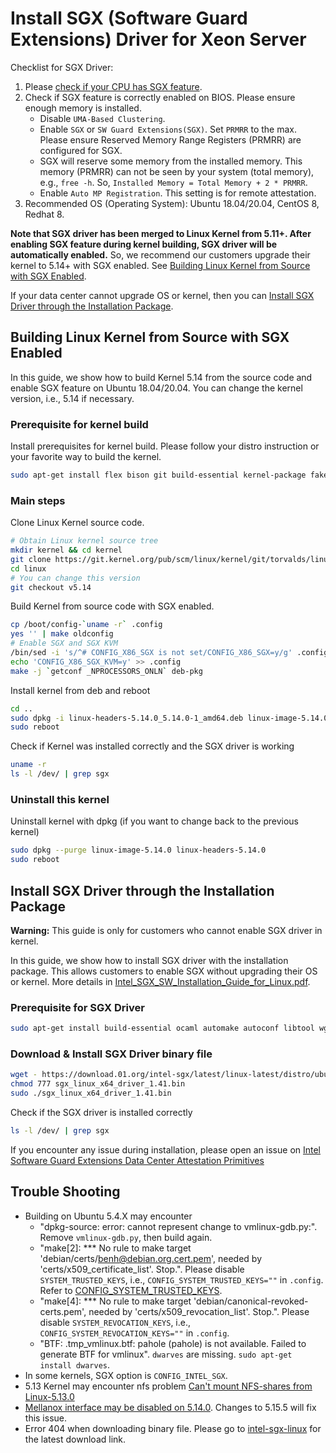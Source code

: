 # Install SGX (Software Guard Extensions) Driver for Xeon Server

Checklist for SGX Driver:

1. Please [check if your CPU has SGX feature](https://www.intel.com/content/www/us/en/support/articles/000028173/processors.html).
2. Check if SGX feature is correctly enabled on BIOS. Please ensure enough memory is installed.
   * Disable `UMA-Based Clustering`.
   * Enable `SGX` or `SW Guard Extensions(SGX)`. Set `PRMRR` to the max. Please ensure Reserved Memory Range Registers (PRMRR) are configured for SGX.
   * SGX will reserve some memory from the installed memory. This memory (PRMRR) can not be seen by your system (total memory), e.g., `free -h`. So, `Installed Memory = Total Memory + 2 * PRMRR`.
   * Enable `Auto MP Registration`. This setting is for remote attestation.
3. Recommended OS (Operating System): Ubuntu 18.04/20.04, CentOS 8, Redhat 8.

**Note that SGX driver has been merged to Linux Kernel from 5.11+. After enabling SGX feature during kernel building, SGX driver will be automatically enabled.** So, we recommend our customers upgrade their kernel to 5.14+ with SGX enabled. See [Building Linux Kernel from Source with SGX Enabled](#building-linux-kernel-from-source-with-sgx-enabled).

If your data center cannot upgrade OS or kernel, then you can [Install SGX Driver through the Installation Package](#install-sgx-driver-through-the-installation-package).

## Building Linux Kernel from Source with SGX Enabled

In this guide, we show how to build Kernel 5.14 from the source code and enable SGX feature on Ubuntu 18.04/20.04. You can change the kernel version, i.e., 5.14 if necessary.

### Prerequisite for kernel build

Install prerequisites for kernel build. Please follow your distro instruction or your favorite way to build the kernel.

```bash
sudo apt-get install flex bison git build-essential kernel-package fakeroot libncurses5-dev libssl-dev ccache libelf-dev
```

### Main steps

Clone Linux Kernel source code.

```bash
# Obtain Linux kernel source tree
mkdir kernel && cd kernel
git clone https://git.kernel.org/pub/scm/linux/kernel/git/torvalds/linux.git
cd linux
# You can change this version
git checkout v5.14
```

Build Kernel from source code with SGX enabled.

```bash
cp /boot/config-`uname -r` .config
yes '' | make oldconfig
# Enable SGX and SGX KVM
/bin/sed -i 's/^# CONFIG_X86_SGX is not set/CONFIG_X86_SGX=y/g' .config
echo 'CONFIG_X86_SGX_KVM=y' >> .config
make -j `getconf _NPROCESSORS_ONLN` deb-pkg
```

Install kernel from deb and reboot

```bash
cd ..
sudo dpkg -i linux-headers-5.14.0_5.14.0-1_amd64.deb linux-image-5.14.0_5.14.0-1_amd64.deb
sudo reboot
```

Check if Kernel was installed correctly and the SGX driver is working

```bash
uname -r
ls -l /dev/ | grep sgx
```

### Uninstall this kernel

Uninstall kernel with dpkg (if you want to change back to the previous kernel)

```bash
sudo dpkg --purge linux-image-5.14.0 linux-headers-5.14.0
sudo reboot
```

## Install SGX Driver through the Installation Package

**Warning:** This guide is only for customers who cannot enable SGX driver in kernel.

In this guide, we show how to install SGX driver with the installation package. This allows customers to enable SGX without upgrading their OS or kernel. More details in [Intel_SGX_SW_Installation_Guide_for_Linux.pdf](https://download.01.org/intel-sgx/latest/dcap-latest/linux/docs/Intel_SGX_SW_Installation_Guide_for_Linux.pdf).

### Prerequisite for SGX Driver

```bash
sudo apt-get install build-essential ocaml automake autoconf libtool wget python libssl-dev dkms 
```

### Download & Install SGX Driver binary file

```bash
wget - https://download.01.org/intel-sgx/latest/linux-latest/distro/ubuntu20.04-server/sgx_linux_x64_driver_1.41.bin
chmod 777 sgx_linux_x64_driver_1.41.bin
sudo ./sgx_linux_x64_driver_1.41.bin
```

Check if the SGX driver is installed correctly

```bash
ls -l /dev/ | grep sgx
```

If you encounter any issue during installation, please open an issue on [Intel Software Guard Extensions Data Center Attestation Primitives](https://github.com/intel/SGXDataCenterAttestationPrimitives)

## Trouble Shooting

* Building on Ubuntu 5.4.X may encounter
  * "dpkg-source: error: cannot represent change to vmlinux-gdb.py:". Remove `vmlinux-gdb.py`, then build again.
  * "make[2]: *** No rule to make target 'debian/certs/benh@debian.org.cert.pem', needed by 'certs/x509_certificate_list'.  Stop.". Please disable `SYSTEM_TRUSTED_KEYS`, i.e., `CONFIG_SYSTEM_TRUSTED_KEYS=""` in `.config`. Refer to [CONFIG_SYSTEM_TRUSTED_KEYS](https://askubuntu.com/questions/1329538/compiling-the-kernel-5-11-11).
  * "make[4]: *** No rule to make target 'debian/canonical-revoked-certs.pem', needed by 'certs/x509_revocation_list'.  Stop.". Please disable `SYSTEM_REVOCATION_KEYS`, i.e., `CONFIG_SYSTEM_REVOCATION_KEYS=""` in `.config`.
  * "BTF: .tmp_vmlinux.btf: pahole (pahole) is not available. Failed to generate BTF for vmlinux". `dwarves` are missing. `sudo apt-get install dwarves`.
* In some kernels, SGX option is `CONFIG_INTEL_SGX`.
* 5.13 Kernel may encounter nfs problem [Can't mount NFS-shares from Linux-5.13.0](https://forums.gentoo.org/viewtopic-p-8629887.html?sid=f7359b869fb71849d64f3e69bb48503a)
* [Mellanox interface may be disabled on 5.14.0](https://bugzilla.redhat.com/show_bug.cgi?id=2014094). Changes to 5.15.5 will fix this issue.
* Error 404 when downloading binary file. Please go to [intel-sgx-linux](https://download.01.org/intel-sgx/latest/linux-latest/distro) for the latest download link.

